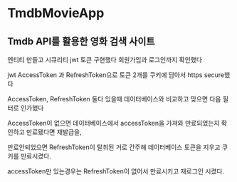 # TmdbMovieApp
## Tmdb API를 활용한 영화 검색 사이트

엔티티 만들고 시큐리티 jwt 토큰 구현했다 회원가입과 로그인까지 확인했다

jwt AccessToken 과 RefreshToken으로 토큰 2개를 쿠키에 담아서 https secure했다

AccessToken, RefreshToken 둘다 있을때 데이터베이스와 비교하고 맞으면 다음 필터로 인가했다

AccessToken이 없으면 데이터베이스에서 accessToken을 가져와 만료되었는지 확인하고 만료됐다면 재발급을, 

만료안되었으면 RefreshToken이 탈취된 거로 간주해 데이터베이스 토큰을 지우고 쿠키를 만료시켰다. 

accessToken만 있는경우는 RefreshToken이 없어서 만료시키고 재로그인 시켰다.
